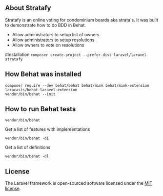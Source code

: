 
## About Stratafy

Stratafy is an online voting for condominium boards aka strata's. It was built to demonstrate how to do BDD in Behat.

- Allow administrators to setup list of owners
- Allow administrators to setup resolutions
- Allow owners to vote on resolutions

#installation
`composer create-project --prefer-dist laravel/laravel stratafy`


## How Behat was installed

```
composer require --dev behat/behat behat/mink behat/mink-extension laracasts/behat-laravel-extension
vendor/bin/behat --init
```

## How to run Behat tests

`vendor/bin/behat`

Get a list of features with implementations

`vendor/bin/behat -di`

Get a list of definitions

`vendor/bin/behat -dl`


## License

The Laravel framework is open-sourced software licensed under the [MIT license](http://opensource.org/licenses/MIT).
